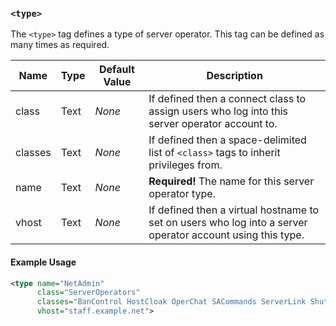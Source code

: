 <!-- This file contains a page fragment. Any changes will affect all pages that include it. -->

### `<type>`

The `<type>` tag defines a type of server operator. This tag can be defined as many times as required.

Name     | Type | Default Value | Description
-------- | ---- | ------------- | -----------
class    | Text | *None*        | If defined then a connect class to assign users who log into this server operator account to.
classes  | Text | *None*        | If defined then a space-delimited list of `<class>` tags to inherit privileges from.
name     | Text | *None*        | **Required!** The name for this server operator type.
vhost    | Text | *None*        | If defined then a virtual hostname to set on users who log into a server operator account using this type.

#### Example Usage

```xml
<type name="NetAdmin"
      class="ServerOperators"
      classes="BanControl HostCloak OperChat SACommands ServerLink Shutdown"
      vhost="staff.example.net">
```
